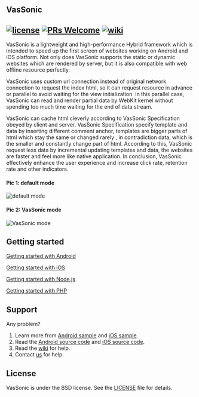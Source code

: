 ## VasSonic
[![license](http://img.shields.io/badge/license-BSD3-brightgreen.svg?style=flat)](https://github.com/Tencent/VasSonic/blob/master/LICENSE)
[![PRs Welcome](https://img.shields.io/badge/PRs-welcome-brightgreen.svg)](https://github.com/Tencent/VasSonic/pulls)
[![wiki](https://img.shields.io/badge/Wiki-open-brightgreen.svg)](https://github.com/Tencent/VasSonic/wiki)
---
 VasSonic is a lightweight and high-performance Hybrid framework which is intended to speed up the first screen of websites working on Android and iOS platform.
 Not only does VasSonic supports the static or dynamic websites which are rendered by server, but it is also compatible with web offline resource perfectly.

 VasSonic uses custom url connection instead of original network connection to request the index html, so it can request resource in advance or parallel to avoid waiting for the view initialization.
 In this parallel case, VasSonic can read and render partial data by WebKit kernel without spending too much time waiting for the end of data stream.

 VasSonic can cache html cleverly according to VasSonic Specification obeyed by client and server.
 VasSonic Specification specify template and data by inserting different comment anchor, templates are bigger parts of html which stay the same or changed rarely , in contradiction data, which is the smaller and constantly change part of html.
 According to this, VasSonic request less data by incremental updating templates and data, the websites are faster and feel more like native application.
 In conclusion, VasSonic effectively enhance the user experience and increase click rate, retention rate and other indicators.

#### Pic 1: default mode  </br>
![default mode][1]    

#### Pic 2: VasSonic mode </br>
![VasSonic mode][2]

 
## Getting started

[Getting started with Android](https://github.com/Tencent/VasSonic/blob/master/sonic-android/README.md)

[Getting started with iOS](https://github.com/Tencent/VasSonic/blob/master/sonic-iOS/README.md)

[Getting started with Node.js](https://github.com/Tencent/VasSonic/blob/master/sonic-nodejs/README.md)

[Getting started with PHP](https://github.com/Tencent/VasSonic/blob/master/sonic-php/README.md)

## Support
Any problem?

1. Learn more from [Android sample](https://github.com/Tencent/VasSonic/tree/master/sonic-android/sample) and [iOS sample](https://github.com/Tencent/VasSonic/tree/master/sonic-iOS/SonicSample).
2. Read the [Android source code](https://github.com/Tencent/VasSonic/tree/master/sonic-android/sdk) and [iOS source code](https://github.com/Tencent/VasSonic/tree/master/sonic-iOS/Sonic).
3. Read the [wiki](https://github.com/Tencent/VasSonic/wiki) for help.
4. Contact [us](https://jq.qq.com/?_wv=1027&k=4EaxB4K) for help.

## License
VasSonic is under the BSD license. See the [LICENSE](https://github.com/Tencent/VasSonic/blob/master/LICENSE) file for details.

[1]: https://github.com/Tencent/VasSonic/blob/master/article/20170705120005424.gif
[2]: https://github.com/Tencent/VasSonic/blob/master/article/20170705120029897.gif


